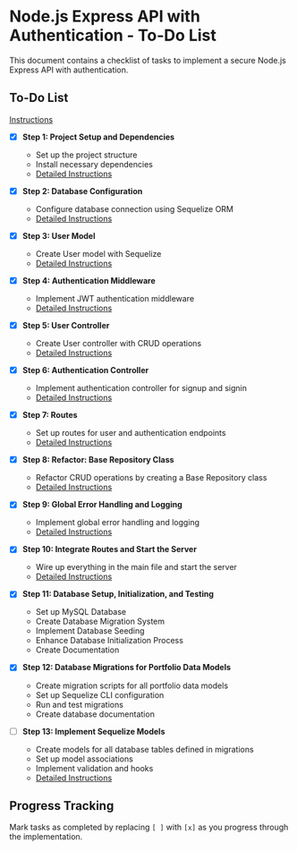 # Node.js Express API with Authentication - To-Do List

This document contains a checklist of tasks to implement a secure Node.js Express API with authentication.

## To-Do List
[Instructions](/documents/setup-instructions/INSTRUCTIONS.md)

- [x] **Step 1: Project Setup and Dependencies**
  - Set up the project structure
  - Install necessary dependencies
  - [Detailed Instructions](/documents/setup-instructions/INSTRUCTIONS-SECTION-1.md)

- [x] **Step 2: Database Configuration**
  - Configure database connection using Sequelize ORM
  - [Detailed Instructions](/documents/setup-instructions/INSTRUCTIONS-SECTION-2.md)

- [x] **Step 3: User Model**
  - Create User model with Sequelize
  - [Detailed Instructions](/documents/setup-instructions/INSTRUCTIONS-SECTION-3.md)

- [x] **Step 4: Authentication Middleware**
  - Implement JWT authentication middleware
  - [Detailed Instructions](/documents/setup-instructions/INSTRUCTIONS-SECTION-4.md)

- [x] **Step 5: User Controller**
  - Create User controller with CRUD operations
  - [Detailed Instructions](/documents/setup-instructions/INSTRUCTIONS-SECTION-5.md)

- [x] **Step 6: Authentication Controller**
  - Implement authentication controller for signup and signin
  - [Detailed Instructions](/documents/setup-instructions/INSTRUCTIONS-SECTION-6.md)

- [x] **Step 7: Routes**
  - Set up routes for user and authentication endpoints
  - [Detailed Instructions](/documents/setup-instructions/INSTRUCTIONS-SECTION-7.md)

- [x] **Step 8: Refactor: Base Repository Class**
  - Refactor CRUD operations by creating a Base Repository class
  - [Detailed Instructions](/documents/setup-instructions/INSTRUCTIONS-SECTION-8.md)

- [x] **Step 9: Global Error Handling and Logging**
  - Implement global error handling and logging
  - [Detailed Instructions](/documents/setup-instructions/INSTRUCTIONS-SECTION-9.md)

- [x] **Step 10: Integrate Routes and Start the Server**
  - Wire up everything in the main file and start the server
  - [Detailed Instructions](/documents/setup-instructions/INSTRUCTIONS-SECTION-10.md)

- [x] **Step 11: Database Setup, Initialization, and Testing**
  - Set up MySQL Database
  - Create Database Migration System
  - Implement Database Seeding
  - Enhance Database Initialization Process
  - Create Documentation

- [x] **Step 12: Database Migrations for Portfolio Data Models**
  - Create migration scripts for all portfolio data models
  - Set up Sequelize CLI configuration
  - Run and test migrations
  - Create database documentation

- [ ] **Step 13: Implement Sequelize Models**
  - Create models for all database tables defined in migrations
  - Set up model associations
  - Implement validation and hooks
  - [Detailed Instructions](/documents/to-dos/TO-DO-SETUP-MODELS.md)

## Progress Tracking

Mark tasks as completed by replacing `[ ]` with `[x]` as you progress through the implementation.

